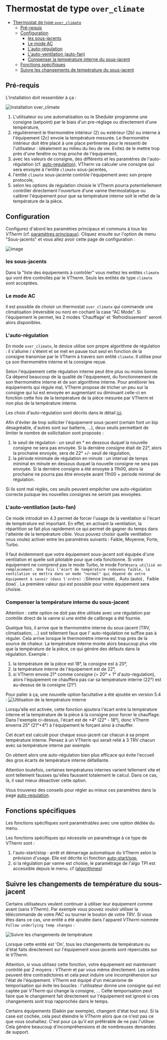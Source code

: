 # Thermostat de type `over_climate`

- [Thermostat de type `over_climate`](#thermostat-de-type-over_climate)
  - [Pré-requis](#pré-requis)
  - [Configuration](#configuration)
    - [les sous-jacents](#les-sous-jacents)
    - [Le mode AC](#le-mode-ac)
    - [L'auto-régulation](#lauto-régulation)
    - [L'auto-ventilation (auto-fan)](#lauto-ventilation-auto-fan)
    - [Compenser la température interne du sous-jacent](#compenser-la-température-interne-du-sous-jacent)
  - [Fonctions spécifiques](#fonctions-spécifiques)
  - [Suivre les changements de température du sous-jacent](#suivre-les-changements-de-température-du-sous-jacent)

## Pré-requis

L'installation doit ressembler à ça :

![installation `over_climate`](images/over-climate-schema.png)

1. L'utilisateur ou une automatisation ou le Sheduler programme une consigne (setpoint) par le biais d'un pre-réglage ou directement d'une température,
2. régulièrement le thermomètre intérieur (2) ou extérieur (2b) ou interne à l'équipement (2c) envoie la température mesurée. Le thermomètre intérieur doit être placé à une place pertinente pour le ressenti de l'utilisateur : idéalement au milieu du lieu de vie. Evitez de le mettre trop près d'une fenêtre ou trop proche de l'équipement,
3. avec les valeurs de consigne, des différents et les paramètres de l'auto-régulation (cf. [auto-regulation](self-regulation.md)), VTherm va calculer une consigne qui sera envoyée à l'entité `climate` sous-jacentes,
4. l'entité `climate` sous-jacente contrôle l'équipement avec son propre protocole,
5. selon les options de régulation choisie le VTherm pourra potentiellement contrôler directement l'ouverture d'une vanne thermostatique ou calibrer l'équipement pour que sa température interne soit le reflet de la température de la pièce.


## Configuration

Configurez d'abord les paramètres principaux et communs à tous les _VTherm_ (cf. [paramètres principaux](base-attributes.md)).
Cliquez ensuite sur l'option de menu "Sous-jacents" et vous allez avoir cette page de configuration :

![image](images/config-linked-entity2.png)

### les sous-jacents
Dans la "liste des équipements à contrôler" vous mettez les entités `climate` qui vont être controllés par le VTherm. Seuls les entités de type `climate` sont acceptées.

### Le mode AC

Il est possible de choisir un thermostat `over_climate` qui commande une climatisation (réversible ou non) en cochant la case "AC Mode". Si l'équipement le permet, les 2 modes 'Chauffage' et 'Refroidissement' seront alors disponibles.

### L'auto-régulation

En mode `over_climate`, le device utilise son propre algorithme de régulation : il s'allume / s'éteint et se met en pause tout seul en fonction de la consigne transmise par le VTherm à travers son entité `climate`. Il utilise pour ça son thermomètre interne et la consigne reçue.

Selon l'équipement cette régulation interne peut être plus ou moins bonne. Ca dépend beaucoup de la qualité de l'équipement, du fonctionnement de son thermomètre interne et de son algorithme interne. Pour améliorer les équipements qui régule mal, VTherm propose de tricher un peu sur la consigne qui lui est envoyée en augmentant ou diminuant celle-ci en fonction cette fois de la température de la pièce mesurée par VTherm et non plus de la température interne.

Les choix d'auto-régulation sont décrits dans le détail [ici](self-regulation.md).

Afin d'éviter de trop solliciter l'équipement sous-jacent (certain font un bip désagréable, d'autres sont sur batterie, ...), deux seuils permettant de limiter le nombre de sollicitation sont proposés :
1. le seuil de régulation : un seuil en ° en dessous duquel la nouvelle consigne ne sera pas envoyée. Si la dernière consigne était de 22°, alors la prochaine envoyée, sera de 22° +/- seuil de régulation,
2. la période minimale de régulation en minute : un interval de temps minimal en minute en dessous duquel la nouvelle consigne ne sera pas envoyée. Si la dernière consigne a été envoyée à 11h00, alors la prochaine ne pourra pas être envoyée avant 11h00 + periode minimal de régulation.

Si ils sont mal réglés, ces seuils peuvent empêcher une auto-régulation correcte puisque les nouvelles consignes ne seront pas envoyées.

### L'auto-ventilation (auto-fan)

Ce mode introduit en 4.3 permet de forcer l'usage de la ventilation si l'écart de température est important. En effet, en activant la ventilation, la répartition se fait plus rapidement ce qui permet de gagner du temps dans l'atteinte de la température cible.
Vous pouvez choisir quelle ventilation vous voulez activer entre les paramètres suivants : Faible, Moyenne, Forte, Turbo.

Il faut évidemment que votre équipement sous-jacent soit équipée d'une ventilation et quelle soit pilotable pour que cela fonctionne.
Si votre équipement ne comprend pas le mode Turbo, le mode Forte` sera utilisé en remplacement.
Une fois l'écart de température redevenu faible, la ventilation se mettra dans un mode "normal" qui dépend de votre équipement à savoir (dans l'ordre) : `Silence (mute)`, `Auto (auto)`, `Faible (low)`. La première valeur qui est possible pour votre équipement sera choisie.

### Compenser la température interne du sous-jacent

Attention : cette option ne doit pas être utilisée avec une régulation par contrôle direct de la vanne si une entité de calibrage a été fournie.

Quelque fois, il arrive que le thermomètre interne du sous-jacent (TRV, climatisation, ...) soit tellement faux que l' auto-régulation ne suffise pas à réguler.
Cela arrive lorsque le thermomètre interne est trop près de la source de chaleur. La température interne monte alors beaucoup plus vite que la température de la pièce, ce qui génère des défauts dans la régulation.
Exemple :
1. la température de la pièce est 18°, la consigne est à 20°,
2. la température interne de l'équipement est de 22°,
3. si VTherm envoie 21° comme consigne (= 20° + 1° d'auto-regulation), alors l'équipement ne chauffera pas car sa température interne (22°) est au-dessus de la consigne (21°)

Pour palier à ça, une nouvelle option facultative a été ajoutée en version 5.4 : ![Utilisation de la température interne](images/config-use-internal-temp.png)

Lorsqu'elle est activée, cette fonction ajoutera l'écart entre la température interne et la température de la pièce à la consigne pour forcer le chauffage.
Dans l'exemple ci-dessus, l'écart est de +4° (22° - 18°), donc VTherm enverra 25° (21°+4°) à l'équipement le forçant ainsi à chauffer.

Cet écart est calculé pour chaque sous-jacent car chacun à sa propre température interne. Pensez à un VTherm qui serait relié à 3 TRV chacun avec sa température interne par exemple.

On obtient alors une auto-régulation bien plus efficace qui évite l'eccueil des gros écarts de température interne défaillante.

Attention toutefois, certaines températures internes varient tellement vite et sont tellement fausses qu'elles faussent totalement le calcul. Dans ce cas, là, il vaut mieux désactiver cette option.

Vous trouverez des conseils pour régler au mieux ces paramètres dans la page [auto-regulation](self-regulation.md).

## Fonctions spécifiques

Les fonctions spécifiques sont paramétrables avec une option dédiée du menu.

Les fonctions spécifiques qui nécessite un paramétrage à ce type de VTherm sont :
1. l'auto-start/stop : arrêt et démarrage automatique du VTherm selon la prévision d'usage. Elle est décrite ici fonction [auto-start/sop](feature-auto-start-stop.md),
2. si la régulation par vanne est choisie, le paramétrage de l'algo TPI est accessible depuis le menu. cf ([algorithmes](algorithms.md))

## Suivre les changements de température du sous-jacent

Certains utilisateurs veulent continuer à utiliser leur équipement comme avant (sans _VTherm_). Par exemple vous pouvez vouloir utiliser la télécommande de votre _PAC_ ou tourner le bouton de votre _TRV_.
Si vous êtes dans ce cas, une entité a été ajoutée dans l'appareil _VTherm_ nommée `Follow underlying temp changes` :

![Suivre les changements de température](images/entity-follow-under-temp-change.png)

Lorsque cette entité est 'On', tous les changements de température ou d'état faits directement sur l'équipement sous-jacents sont répercutés sur le _VTherm_.

Attention, si vous utilisez cette fonction, votre équipement est maintenant contrôlé par 2 moyens : _VTherm_ et par vous même directement. Les ordres peuvent être contradictoires et cela peut induire une incompréhension sur l'état de l'équipement. _VTherm_ est équipé d'un mécanisme de temporisation qui évite les boucles : l'utilisateur donne une consigne qui est captée par _VTherm_ qui change la consigne, ... Cette temporisation peut faire que le changement fait directement sur l'équipement est ignoré si ces changements sont trop rapprochés dans le temps.

Certains équipements (Daikin par exemple), changent d'état tout seul. Si la case est cochée, cela peut éteindre le _VTherm_ alors que ce n'est pas ce que vous souhaitiez.
C'est pour ça qu'il est préférable de ne pas l'utiliser. Cela génère beaucoup d'incompréhensions et de nombreuses demandes de support.
